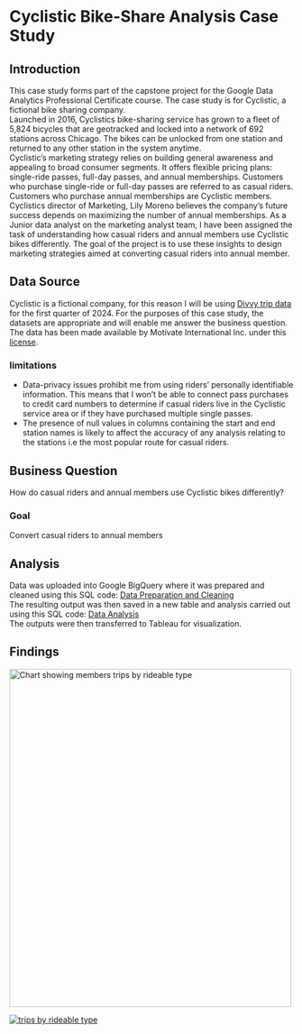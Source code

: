 # Cyclistic Bike-Share Analysis Case Study
## Introduction
This case study forms part of the capstone project for the Google Data Analytics Professional Certificate course. The case study is for Cyclistic, a fictional bike sharing company.  
Launched in 2016, Cyclistics bike-sharing service has grown to a fleet of 5,824 bicycles that are geotracked and locked into a network of 692 stations across Chicago. The bikes can be unlocked from one station and returned to any other station in the system anytime.  
Cyclistic’s marketing strategy relies on building general awareness and appealing to broad consumer segments. It offers flexible pricing plans: single-ride passes, full-day passes, and annual memberships. Customers who purchase single-ride or full-day passes are referred to as casual riders. Customers who purchase annual memberships are Cyclistic members.  
Cyclistics director of Marketing, Lily Moreno believes the company’s future success depends on maximizing the number of annual memberships. As a Junior data analyst on the marketing analyst team, I have been assigned the task of understanding how casual riders and annual members use Cyclistic bikes differently. The goal of the project is to use these insights to design marketing strategies aimed at converting casual riders into annual member.
## Data Source
Cyclistic is a fictional company, for this reason I will be using [Divvy trip data](https://divvy-tripdata.s3.amazonaws.com/index.html) for the first quarter of 2024.  For the purposes of this case study, the datasets are appropriate and will enable me answer the business question. The data has been made available by Motivate International Inc. under this [license](https://divvybikes.com/data-license-agreement).
### limitations
* Data-privacy issues prohibit me from using riders’ personally identifiable information. This means that I won’t be able to connect pass purchases to credit card numbers to determine if casual riders live in the Cyclistic service area or if they have purchased multiple single passes.
* The presence of null values in columns containing the start and end station names is likely to affect the accuracy of any analysis relating to the stations i.e the most popular route for casual riders.
## Business Question
How do casual riders and annual members use Cyclistic bikes differently?
### Goal
Convert casual riders to annual members  
## Analysis 
Data was uploaded into Google BigQuery where it was prepared and cleaned using this SQL code: [Data Preparation and Cleaning](https://github.com/Dinmaharbs/Cyclistics_Casestudy/blob/main/Data_Preparation.sql)  
The resulting output was then saved in a new table and analysis carried out using this SQL code: [Data Analysis](https://github.com/Dinmaharbs/Cyclistics_Casestudy/blob/main/Data_Analysis.sql)  
The outputs were then transferred to Tableau for visualization.  
## Findings  

<img src="https://public.tableau.com/app/profile/chidinma.harbor/viz/Cyclistic-CaseStudy_17240607642300/Sheet5_1.png" alt="Chart showing members trips by rideable type" width="500" height="600">

[![trips by rideable type](https://public.tableau.com/app/profile/chidinma.harbor/viz/Cyclistic-CaseStudy_17240607642300/Sheet5_1.png)](https://public.tableau.com/views/Cyclistic-CaseStudy_17240607642300/Sheet5_1?:language=en-US&:sid=&:redirect=auth&:display_count=n&:origin=viz_share_link)

